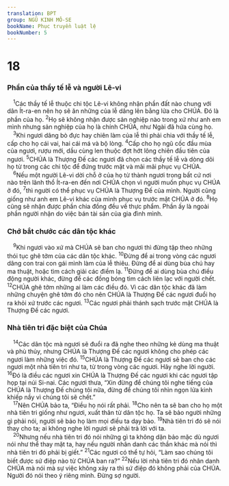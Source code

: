 ```yaml
---
translation: BPT
group: NGŨ KINH MÔ-SE
bookName: Phục truyền luật lệ 
bookNumber: 5
---
```


<div class="title"><h1>18</h1><h3>Phần của thầy tế lễ và người Lê-vi</h3></div>
<span class="verse phu_18_1"> <sup>1</sup>Các thầy tế lễ thuộc chi tộc Lê-vi không nhận phần đất nào chung với dân Ít-ra-en nên họ sẽ ăn những của lễ dâng lên bằng lửa cho CHÚA. Đó là phần của họ.</span>
<span class="verse phu_18_2"><sup>2</sup>Họ sẽ không nhận được sản nghiệp nào trong xứ như anh em mình nhưng sản nghiệp của họ là chính CHÚA, như Ngài đã hứa cùng họ.<br/></span>
<span class="verse phu_18_3"> <sup>3</sup>Khi ngươi dâng bò đực hay chiên làm của lễ thì phải chia với thầy tế lễ, cấp cho họ cái vai, hai cái má và bộ lòng.</span>
<span class="verse phu_18_4"><sup>4</sup>Cấp cho họ ngũ cốc đầu mùa của ngươi, rượu mới, dầu cùng len thuộc đợt hớt lông chiên đầu tiên của ngươi.</span>
<span class="verse phu_18_5"><sup>5</sup>CHÚA là Thượng Đế các ngươi đã chọn các thầy tế lễ và dòng dõi họ từ trong các chi tộc để đứng trước mặt và mãi mãi phục vụ CHÚA.<br/></span>
<span class="verse phu_18_6"> <sup>6</sup>Nếu một người Lê-vi dời chỗ ở của họ từ thành ngươi trong bất cứ nơi nào trên lãnh thổ Ít-ra-en đến nơi CHÚA chọn vì người muốn phục vụ CHÚA ở đó,</span>
<span class="verse phu_18_7"><sup>7</sup>thì người có thể phục vụ CHÚA là Thượng Đế của mình. Người cũng giống như anh em Lê-vi khác của mình phục vụ trước mặt CHÚA ở đó.</span>
<span class="verse phu_18_8"><sup>8</sup>Họ cũng sẽ nhận được phần chia đồng đều về thực phẩm. Phần ấy là ngoài phần người nhận do việc bán tài sản của gia đình mình.<br/></span>
<div class="title"><h3>Chớ bắt chước các dân tộc khác</h3></div>
<span class="verse phu_18_9"> <sup>9</sup>Khi ngươi vào xứ mà CHÚA sẽ ban cho ngươi thì đừng tập theo những thói tục ghê tởm của các dân tộc khác.</span>
<span class="verse phu_18_10"><sup>10</sup>Đừng để ai trong vòng các ngươi dâng con trai con gái mình làm của lễ thiêu. Đừng để ai dùng bùa chú hay ma thuật, hoặc tìm cách giải các điềm lạ.</span>
<span class="verse phu_18_11"><sup>11</sup>Đừng để ai dùng bùa chú điều động người khác, đừng để các đồng bóng tìm cách liên lạc với người chết.</span>
<span class="verse phu_18_12"><sup>12</sup>CHÚA ghê tởm những ai làm các điều đó. Vì các dân tộc khác đã làm những chuyện ghê tởm đó cho nên CHÚA là Thượng Đế các ngươi đuổi họ ra khỏi xứ trước các ngươi.</span>
<span class="verse phu_18_13"><sup>13</sup>Các ngươi phải thánh sạch trước mặt CHÚA là Thượng Đế các ngươi.<br/></span>
<div class="title"><h3>Nhà tiên tri đặc biệt của Chúa</h3></div>
<span class="verse phu_18_14"> <sup>14</sup>Các dân tộc mà ngươi sẽ đuổi ra đã nghe theo những kẻ dùng ma thuật và phù thủy, nhưng CHÚA là Thượng Đế các ngươi không cho phép các ngươi làm những việc đó.</span>
<span class="verse phu_18_15"><sup>15</sup>CHÚA là Thượng Đế các ngươi sẽ ban cho các ngươi một nhà tiên tri như ta, từ trong vòng các ngươi. Hãy nghe lời người.</span>
<span class="verse phu_18_16"><sup>16</sup>Đó là điều các ngươi xin CHÚA là Thượng Đế các ngươi khi các ngươi tập họp tại núi Si-nai. Các ngươi thưa, “Xin đừng để chúng tôi nghe tiếng của CHÚA là Thượng Đế chúng tôi nữa, đừng để chúng tôi nhìn ngọn lửa kinh khiếp nầy vì chúng tôi sẽ chết.”<br/></span>
<span class="verse phu_18_17"> <sup>17</sup>Nên CHÚA bảo ta, “Điều họ nói rất phải.</span>
<span class="verse phu_18_18"><sup>18</sup>Cho nên ta sẽ ban cho họ một nhà tiên tri giống như ngươi, xuất thân từ dân tộc họ. Ta sẽ bảo người những gì phải nói, người sẽ bảo họ làm mọi điều ta dạy bảo.</span>
<span class="verse phu_18_19"><sup>19</sup>Nhà tiên tri đó sẽ nói thay cho ta; ai không nghe lời ngươi sẽ phải trả lời với ta.<br/></span>
<span class="verse phu_18_20"> <sup>20</sup>Nhưng nếu nhà tiên tri đó nói những gì ta không dặn bảo mặc dù ngươi nói như thể thay mặt ta, hay nếu người nhân danh các thần khác mà nói thì nhà tiên tri đó phải bị giết.”</span>
<span class="verse phu_18_21"><sup>21</sup>Các ngươi có thể tự hỏi, “Làm sao chúng tôi biết được sứ điệp nào từ CHÚA ban ra?”</span>
<span class="verse phu_18_22"><sup>22</sup>Nếu lời nhà tiên tri đó nhân danh CHÚA mà nói mà sự việc không xảy ra thì sứ điệp đó không phải của CHÚA. Người đó nói theo ý riêng mình. Đừng sợ người.<br/></span>

